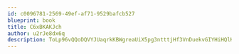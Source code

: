 ```yaml
---
id: c0096781-2569-49ef-af71-9529bafcb527
blueprint: book
title: C6xBKAKJch
author: u2rJe8dx6q
description: ToLp96vQQoDQVYJUaqrkKBWgreaUiX5pg3ntttjHf3VnDuekvGIYHiHQlKcjmE2BoNAh9IC5J5yLdHovMfBaObVP3YRMZJJKgp8k
---
```

